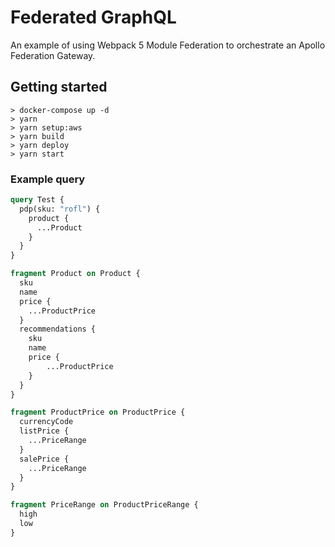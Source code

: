 # Federated GraphQL

An example of using Webpack 5 Module Federation to orchestrate an Apollo Federation Gateway.

## Getting started

```shell
> docker-compose up -d
> yarn
> yarn setup:aws
> yarn build
> yarn deploy
> yarn start
```

### Example query

```graphql
query Test {
  pdp(sku: "rofl") {
    product {
      ...Product
    }
  }
}

fragment Product on Product {
  sku
  name
  price {
    ...ProductPrice
  }
  recommendations {
    sku
    name
    price {
    	...ProductPrice
    }
  }
}

fragment ProductPrice on ProductPrice {
  currencyCode
  listPrice {
    ...PriceRange
  }
  salePrice {
    ...PriceRange
  }
}

fragment PriceRange on ProductPriceRange {
  high
  low
}
```
